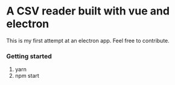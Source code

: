 # A CSV reader built with vue and electron

This is my first attempt at an electron app. Feel free to contribute.

### Getting started

1. yarn
2. npm start
